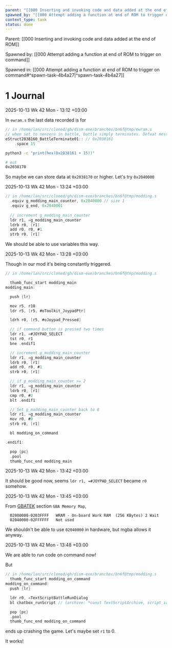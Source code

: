 ```yaml
---
parent: "[[000 Inserting and invoking code and data added at the end of ROM]]"
spawned_by: "[[000 Attempt adding a function at end of ROM to trigger on command]]"
context_type: task
status: done
---
```


Parent: [[000 Inserting and invoking code and data added at the end of ROM]]

Spawned by: [[000 Attempt adding a function at end of ROM to trigger on command]]

Spawned in: [[000 Attempt adding a function at end of ROM to trigger on command#^spawn-task-4b4a27|^spawn-task-4b4a27]]

# 1 Journal

2025-10-13 Wk 42 Mon - 13:12 +03:00

In `ewram.s` the last data recorded is for

```C
// in /home/lan/src/cloned/gh/dism-exe/branches/bn6f@tmp/ewram.s
// when set to nonzero in battle, battle simply terminates. Defeat message may display
eStruct2038160_BattleTerminate01:: // 0x2038161
	.space 15
```

```sh
python3 -c "print(hex(0x2038161 + 15))"

# out
0x2038170
```

So maybe we can store data at `0x2038170` or higher. Let's try `0x2040000`


2025-10-13 Wk 42 Mon - 13:24 +03:00

```C
// in /home/lan/src/cloned/gh/dism-exe/branches/bn6f@tmp/modding.s
  .equiv g_modding_main_counter, 0x2040000 // size 1
  .equiv g_end, 0x2040001
  
  // increment g_modding_main_counter
  ldr r1, =g_modding_main_counter
  ldrb r0, [r1]
  add r0, r0, #1
  strb r0, [r1]
```

We should be able to use variables this way.

2025-10-13 Wk 42 Mon - 13:28 +03:00

Though in our mod it's being constantly triggered.

```C
// in /home/lan/src/cloned/gh/dism-exe/branches/bn6f@tmp/modding.s

  thumb_func_start modding_main
modding_main:

  push {lr}

  mov r5, r10
  ldr r5, [r5, #oToolkit_JoypadPtr]

  ldrh r0, [r5, #oJoypad_Pressed]

  // if command button is pressed two times
  ldr r1, =#JOYPAD_SELECT
  tst r0, r1
  bne .endif1

  // increment g_modding_main_counter
  ldr r1, =g_modding_main_counter
  ldrb r0, [r1]
  add r0, r0, #1
  strb r0, [r1]

  // if g_modding_main_counter >= 2
  ldr r1, =g_modding_main_counter
  ldrb r0, [r1]
  cmp r0, #2
  blt .endif1

  // Set g_modding_main_counter back to 0
  ldr r1, =g_modding_main_counter
  mov r0, #0
  strb r0, [r1]

  bl modding_on_command

.endif1:

  pop {pc}
  .pool
  thumb_func_end modding_main
```

2025-10-13 Wk 42 Mon - 13:42 +03:00

It should be good now, seems `ldr r1, =#JOYPAD_SELECT` became `r0` somehow.

2025-10-13 Wk 42 Mon - 13:45 +03:00

From [GBATEK](https://problemkaputt.de/gbatek.htm#gbatechnicaldata)  section `GBA Memory Map`,

```
  02000000-0203FFFF   WRAM - On-board Work RAM  (256 KBytes) 2 Wait
  02040000-02FFFFFF   Not used
```

We shouldn't be able to use `02040000` in hardware, but mgba allows it anyway.

2025-10-13 Wk 42 Mon - 13:48 +03:00

We are able to run code on command now!

But

```C
// in /home/lan/src/cloned/gh/dism-exe/branches/bn6f@tmp/modding.s
  thumb_func_start modding_on_command
modding_on_command:
  push {lr}

  ldr r0, =TextScriptBattleRunDialog
  bl chatbox_runScript // (archive: *const TextScriptArchive, script_idx: u8) -> ()

  pop {pc}
  .pool
  thumb_func_end modding_on_command
```

ends up crashing the game. Let's maybe set `r1` to 0.

It works!